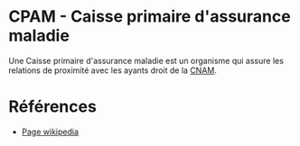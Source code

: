 # CPAM - Caisse primaire d'assurance maladie
<!-- SPDX-License-Identifier: MPL-2.0 -->

Une Caisse primaire d'assurance maladie est un organisme qui assure les relations de proximité avec les ayants droit de la [CNAM](Cnam.md). 

# Références

- [Page wikipedia](https://fr.wikipedia.org/wiki/Caisse_primaire_d%27assurance_maladie)
